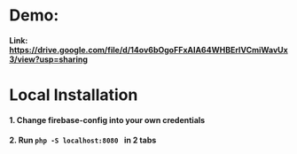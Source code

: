 # Demo: 
#### Link: https://drive.google.com/file/d/14ov6bOgoFFxAIA64WHBErIVCmiWavUx3/view?usp=sharing
# Local Installation

#### 1. Change firebase-config into your own credentials

#### 2. Run `php -S localhost:8080 ` in 2 tabs
